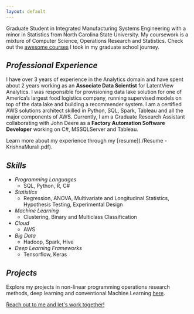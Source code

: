 ```yaml
---
layout: default
---
```


Graduate Student in Integrated Manufacturing Systems Engineering with a minor in Statistics from North Carolina State University. My coursework is a mixture of Computer Science, Operations Research and Statistics. Check out the [awesome courses](./another-page.html) I took in my graduate school journey.

## _Professional Experience_
I have over 3 years of experience in the Analytics domain and have spent about 2 years working as an **Associate Data Scientist** for LatentView Analytics. I was responsible for provisioning data lake solution for one of America’s largest food logistics company, running supervised models on top of the data lake and building a recommender system. I am a certified AWS solutions architect skilled in Python, SQL, Spark, Tableau and all the major components of AWS. Currently, I am a Graduate Research Assistant collaborating with John Deere as a **Factory Automation Software Developer** working on C#, MSSQLServer and Tableau.

Learn more about my experience through my [resume](./Resume - KrishnaMurali.pdf). 

## _Skills_
- _Programming Languages_
  - SQL, Python, R, C#
- _Statistics_
  - Regression, ANOVA, Multivariate and Longitudinal Statistics, Hypothesis Testing, Experimental Design
- _Machine Learning_
  - Clustering, Binary and Multiclass Classification
- _Cloud_
  - AWS
- _Big Data_
  - Hadoop, Spark, Hive
- _Deep Learning Frameworks_
  - Tensorflow, Keras


## _Projects_
Explore my projects in non-linear programming operations research methods, deep learning and conventional Machine Learning [here](./projects.html).

[Reach out to me and let's work together!](mailto:kmurali2@ncsu.edu)
